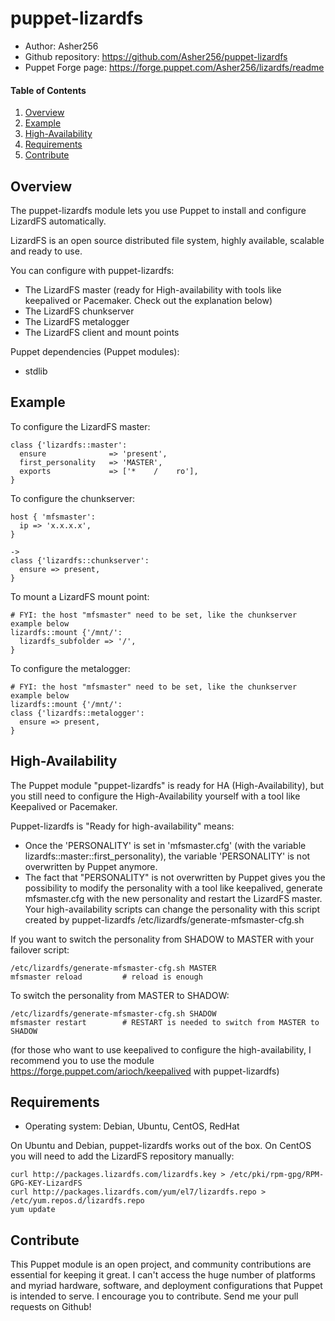 # puppet-lizardfs

- Author: Asher256
- Github repository: https://github.com/Asher256/puppet-lizardfs
- Puppet Forge page: https://forge.puppet.com/Asher256/lizardfs/readme

#### Table of Contents

1. [Overview](#overview)
2. [Example](#example)
3. [High-Availability](#high-availability)
4. [Requirements](#requirements)
5. [Contribute](#contribute)

## Overview

The puppet-lizardfs module lets you use Puppet to install and configure
LizardFS automatically.

LizardFS is an open source distributed file system, highly available, scalable
and ready to use.

You can configure with puppet-lizardfs:
- The LizardFS master (ready for High-availability with tools like keepalived or Pacemaker. Check out the explanation below)
- The LizardFS chunkserver
- The LizardFS metalogger
- The LizardFS client and mount points

Puppet dependencies (Puppet modules):
- stdlib

## Example

To configure the LizardFS master:
```
class {'lizardfs::master':
  ensure              => 'present',
  first_personality   => 'MASTER',
  exports             => ['*    /    ro'],
}
```

To configure the chunkserver:
```
host { 'mfsmaster':
  ip => 'x.x.x.x',
}

->
class {'lizardfs::chunkserver':
  ensure => present,
}
```

To mount a LizardFS mount point:
```
# FYI: the host "mfsmaster" need to be set, like the chunkserver example below
lizardfs::mount {'/mnt/':
  lizardfs_subfolder => '/',
}
```

To configure the metalogger:
```
# FYI: the host "mfsmaster" need to be set, like the chunkserver example below
lizardfs::mount {'/mnt/':
class {'lizardfs::metalogger':
  ensure => present,
}
```

## High-Availability

The Puppet module "puppet-lizardfs" is ready for HA (High-Availability), but you still need to configure the High-Availability yourself with a tool like Keepalived or Pacemaker.

Puppet-lizardfs is "Ready for high-availability" means:
- Once the 'PERSONALITY' is set in 'mfsmaster.cfg' (with the variable lizardfs::master::first_personality), the variable 'PERSONALITY' is not overwritten by Puppet anymore.
- The fact that "PERSONALITY" is not overwritten by Puppet gives you the possibility to modify the personality with a tool like keepalived, generate mfsmaster.cfg with the new personality and restart the LizardFS master. Your high-availability scripts can change the personality with this script created by puppet-lizardfs /etc/lizardfs/generate-mfsmaster-cfg.sh

If you want to switch the personality from SHADOW to MASTER with your failover script:
```
/etc/lizardfs/generate-mfsmaster-cfg.sh MASTER
mfsmaster reload         # reload is enough
```

To switch the personality from MASTER to SHADOW:
```
/etc/lizardfs/generate-mfsmaster-cfg.sh SHADOW
mfsmaster restart        # RESTART is needed to switch from MASTER to SHADOW
```

(for those who want to use keepalived to configure the high-availability, I recommend you to use the module https://forge.puppet.com/arioch/keepalived with puppet-lizardfs)

## Requirements

- Operating system: Debian, Ubuntu, CentOS, RedHat

On Ubuntu and Debian, puppet-lizardfs works out of the box. On CentOS you will need to
add the LizardFS repository manually:
```
curl http://packages.lizardfs.com/lizardfs.key > /etc/pki/rpm-gpg/RPM-GPG-KEY-LizardFS
curl http://packages.lizardfs.com/yum/el7/lizardfs.repo > /etc/yum.repos.d/lizardfs.repo
yum update
```

## Contribute

This Puppet module is an open project, and community contributions are
essential for keeping it great. I can't access the huge number of platforms and
myriad hardware, software, and deployment configurations that Puppet is
intended to serve. I encourage you to contribute. Send me your pull requests on
Github!

